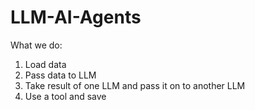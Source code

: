 # LLM-AI-Agents
What we do:
1) Load data
2) Pass data to LLM
3) Take result of one LLM and pass it on to another LLM
4) Use a tool and save
